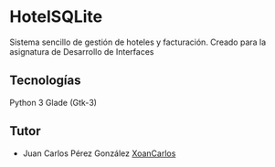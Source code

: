 # HotelSQLite
Sistema sencillo de gestión de hoteles y facturación.
Creado para la asignatura de Desarrollo de Interfaces

## Tecnologías
Python 3
Glade (Gtk-3) 

## Tutor
- Juan Carlos Pérez González [XoanCarlos](https://github.com/XoanCarlos)
